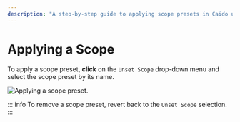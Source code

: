 ```yaml
---
description: "A step-by-step guide to applying scope presets in Caido using the Unset Scope dropdown menu to control which domains are included or excluded from traffic analysis."
---
```


# Applying a Scope

To apply a scope preset, **click** on the `Unset Scope` drop-down menu and select the scope preset by its name.

<img alt="Applying a scope preset." src="/_images/scopes_select.png" center>

::: info
To remove a scope preset, revert back to the `Unset Scope` selection.
:::
